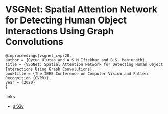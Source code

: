 # VSGNet: Spatial Attention Network for Detecting Human Object Interactions Using Graph Convolutions

```
@inproceedings{vsgnet_cvpr20,
author = {Oytun Ulutan and A S M Iftekhar and B.S. Manjunath},
title = {VSGNet: Spatial Attention Network for Detecting Human Object Interactions Using Graph Convolutions},
booktitle = {The IEEE Conference on Computer Vision and Pattern Recognition (CVPR)},
year = {2020}
}
```

links
- [arXiv](https://arxiv.org/abs/2003.05541)
